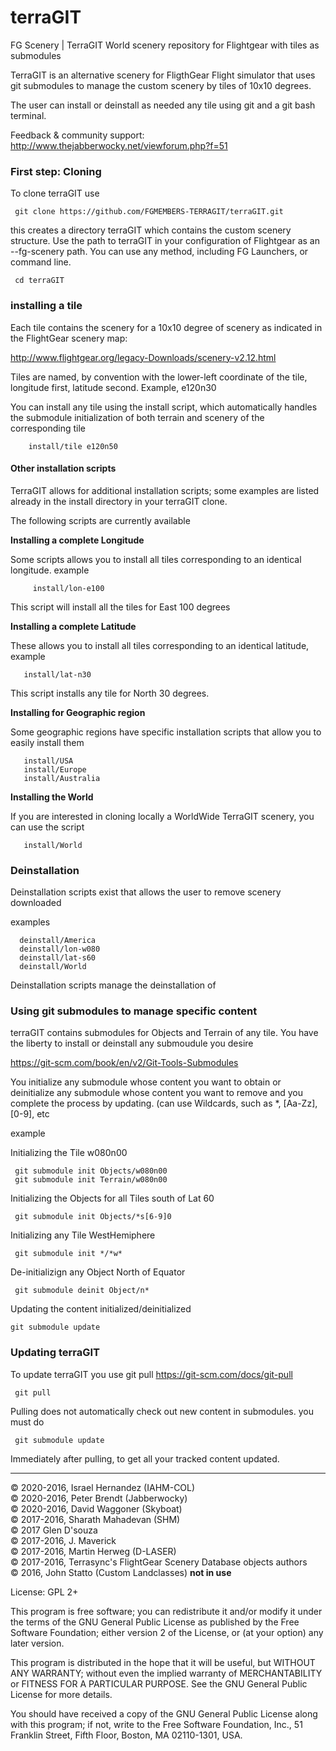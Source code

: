 # terraGIT
FG Scenery | TerraGIT World scenery repository for Flightgear with tiles as submodules


TerraGIT is an alternative scenery for FligthGear Flight simulator that uses git submodules to manage the custom
scenery by tiles of 10x10 degrees. 

The user can install or deinstall as needed any tile using git and a git bash terminal.

Feedback & community support:
http://www.thejabberwocky.net/viewforum.php?f=51


### First step: Cloning

To clone terraGIT use 

     git clone https://github.com/FGMEMBERS-TERRAGIT/terraGIT.git
    
this creates a directory terraGIT which contains the custom scenery structure. Use the path to terraGIT in your
configuration of Flightgear as an --fg-scenery path. You can use any method, including FG Launchers, or 
command line.

     cd terraGIT

### installing a tile

Each tile contains the scenery for a 10x10 degree of scenery as indicated in the FlightGear scenery map:

http://www.flightgear.org/legacy-Downloads/scenery-v2.12.html

Tiles are named, by convention with the lower-left coordinate of the tile, longitude first, latitude second. Example, e120n30

You can install any tile using the install script, which automatically handles the submodule initialization of both
terrain and scenery of the corresponding tile

        
        install/tile e120n50
        

#### Other installation scripts

TerraGIT allows for additional installation scripts; some examples are listed already in the install directory in your
terraGIT clone.

The following scripts are currently available


**Installing a complete Longitude**


Some scripts allows you to install all tiles corresponding to an identical longitude. example

         install/lon-e100
         
This script will install all the tiles for East 100 degrees

**Installing a complete Latitude**

These allows you to install all tiles corresponding to an identical latitude, example

       install/lat-n30
       
This script installs any tile for North 30 degrees.

**Installing for Geographic region**

Some geographic regions have specific installation scripts that allow you to easily install them 

       install/USA
       install/Europe
       install/Australia
       
**Installing the World**

If you are interested in cloning locally a WorldWide TerraGIT scenery, you can use the script

       install/World
       
### Deinstallation

Deinstallation scripts exist that allows the user to remove scenery downloaded

examples


      deinstall/America
      deinstall/lon-w080
      deinstall/lat-s60
      deinstall/World
      

Deinstallation scripts manage the deinstallation of 

### Using git submodules to manage specific content

terraGIT contains submodules for Objects and Terrain of any tile. You have the liberty to install or deinstall any
submoudule you desire

https://git-scm.com/book/en/v2/Git-Tools-Submodules

You initialize any submodule whose content you want to obtain or deinitialize any submodule whose content you want to remove
and you complete the process by updating. (can use Wildcards, such as *, [Aa-Zz], [0-9], etc

example


Initializing the Tile w080n00

     git submodule init Objects/w080n00
     git submodule init Terrain/w080n00

Initializing the Objects for all Tiles south of Lat 60

     git submodule init Objects/*s[6-9]0
     
Initializing any Tile WestHemiphere

     git submodule init */*w*
     
De-initializign any Object North of Equator

     git submodule deinit Object/n*
     
Updating the content initialized/deinitialized

    git submodule update
     


### Updating terraGIT

To update terraGIT you use git pull
https://git-scm.com/docs/git-pull

     git pull
     
Pulling does not automatically check out new content in submodules. you must do

     git submodule update
     
     
Immediately after pulling, to get all your tracked content updated.

****


:copyright: 2020-2016, Israel Hernandez (IAHM-COL) <br>
:copyright: 2020-2016, Peter Brendt (Jabberwocky)  <br>
:copyright: 2020-2016, David Waggoner (Skyboat)  <br>
:copyright: 2017-2016, Sharath Mahadevan (SHM)<br>
:copyright: 2017 Glen D'souza <br>
:copyright: 2017-2016, J. Maverick<br>
:copyright: 2017-2016, Martin Herweg (D-LASER)<br>
:copyright: 2017-2016, Terrasync's FlightGear Scenery Database objects authors <br>
:copyright: 2016, John Statto (Custom Landclasses) __not in use__ <br>

License: GPL 2+

This program is free software; you can redistribute it and/or
modify it under the terms of the GNU General Public License
as published by the Free Software Foundation; either version 2
of the License, or (at your option) any later version.

This program is distributed in the hope that it will be useful,
but WITHOUT ANY WARRANTY; without even the implied warranty of
MERCHANTABILITY or FITNESS FOR A PARTICULAR PURPOSE.  See the
GNU General Public License for more details.

You should have received a copy of the GNU General Public License
along with this program; if not, write to the Free Software
Foundation, Inc., 51 Franklin Street, Fifth Floor, Boston, MA  02110-1301, USA.



 









